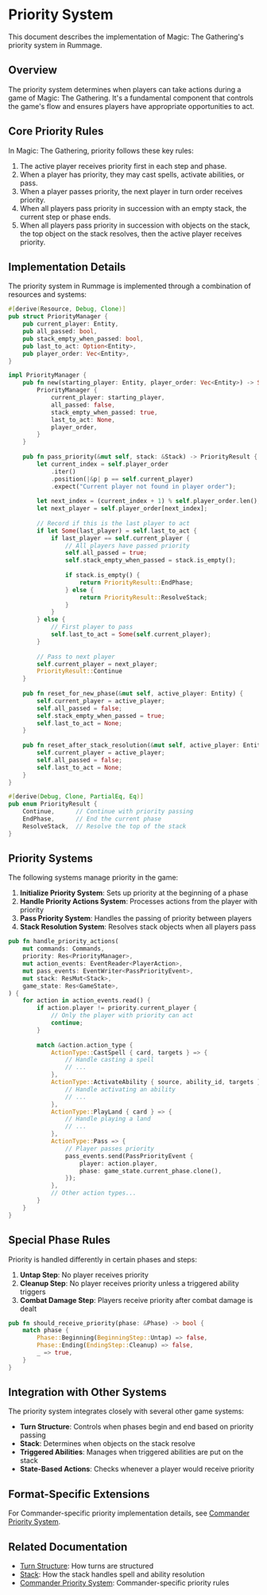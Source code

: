 # Priority System

This document describes the implementation of Magic: The Gathering's priority system in Rummage.

## Overview

The priority system determines when players can take actions during a game of Magic: The Gathering. It's a fundamental component that controls the game's flow and ensures players have appropriate opportunities to act.

## Core Priority Rules

In Magic: The Gathering, priority follows these key rules:

1. The active player receives priority first in each step and phase.
2. When a player has priority, they may cast spells, activate abilities, or pass.
3. When a player passes priority, the next player in turn order receives priority.
4. When all players pass priority in succession with an empty stack, the current step or phase ends.
5. When all players pass priority in succession with objects on the stack, the top object on the stack resolves, then the active player receives priority.

## Implementation Details

The priority system in Rummage is implemented through a combination of resources and systems:

```rust
#[derive(Resource, Debug, Clone)]
pub struct PriorityManager {
    pub current_player: Entity,
    pub all_passed: bool,
    pub stack_empty_when_passed: bool,
    pub last_to_act: Option<Entity>,
    pub player_order: Vec<Entity>,
}

impl PriorityManager {
    pub fn new(starting_player: Entity, player_order: Vec<Entity>) -> Self {
        PriorityManager {
            current_player: starting_player,
            all_passed: false,
            stack_empty_when_passed: true,
            last_to_act: None,
            player_order,
        }
    }
    
    pub fn pass_priority(&mut self, stack: &Stack) -> PriorityResult {
        let current_index = self.player_order
            .iter()
            .position(|&p| p == self.current_player)
            .expect("Current player not found in player order");
        
        let next_index = (current_index + 1) % self.player_order.len();
        let next_player = self.player_order[next_index];
        
        // Record if this is the last player to act
        if let Some(last_player) = self.last_to_act {
            if last_player == self.current_player {
                // All players have passed priority
                self.all_passed = true;
                self.stack_empty_when_passed = stack.is_empty();
                
                if stack.is_empty() {
                    return PriorityResult::EndPhase;
                } else {
                    return PriorityResult::ResolveStack;
                }
            }
        } else {
            // First player to pass
            self.last_to_act = Some(self.current_player);
        }
        
        // Pass to next player
        self.current_player = next_player;
        PriorityResult::Continue
    }
    
    pub fn reset_for_new_phase(&mut self, active_player: Entity) {
        self.current_player = active_player;
        self.all_passed = false;
        self.stack_empty_when_passed = true;
        self.last_to_act = None;
    }
    
    pub fn reset_after_stack_resolution(&mut self, active_player: Entity) {
        self.current_player = active_player;
        self.all_passed = false;
        self.last_to_act = None;
    }
}

#[derive(Debug, Clone, PartialEq, Eq)]
pub enum PriorityResult {
    Continue,      // Continue with priority passing
    EndPhase,      // End the current phase
    ResolveStack,  // Resolve the top of the stack
}
```

## Priority Systems

The following systems manage priority in the game:

1. **Initialize Priority System**: Sets up priority at the beginning of a phase
2. **Handle Priority Actions System**: Processes actions from the player with priority
3. **Pass Priority System**: Handles the passing of priority between players
4. **Stack Resolution System**: Resolves stack objects when all players pass

```rust
pub fn handle_priority_actions(
    mut commands: Commands,
    priority: Res<PriorityManager>,
    mut action_events: EventReader<PlayerAction>,
    mut pass_events: EventWriter<PassPriorityEvent>,
    mut stack: ResMut<Stack>,
    game_state: Res<GameState>,
) {
    for action in action_events.read() {
        if action.player != priority.current_player {
            // Only the player with priority can act
            continue;
        }
        
        match &action.action_type {
            ActionType::CastSpell { card, targets } => {
                // Handle casting a spell
                // ...
            },
            ActionType::ActivateAbility { source, ability_id, targets } => {
                // Handle activating an ability
                // ...
            },
            ActionType::PlayLand { card } => {
                // Handle playing a land
                // ...
            },
            ActionType::Pass => {
                // Player passes priority
                pass_events.send(PassPriorityEvent { 
                    player: action.player,
                    phase: game_state.current_phase.clone(),
                });
            },
            // Other action types...
        }
    }
}
```

## Special Phase Rules

Priority is handled differently in certain phases and steps:

1. **Untap Step**: No player receives priority
2. **Cleanup Step**: No player receives priority unless a triggered ability triggers
3. **Combat Damage Step**: Players receive priority after combat damage is dealt

```rust
pub fn should_receive_priority(phase: &Phase) -> bool {
    match phase {
        Phase::Beginning(BeginningStep::Untap) => false,
        Phase::Ending(EndingStep::Cleanup) => false,
        _ => true,
    }
}
```

## Integration with Other Systems

The priority system integrates closely with several other game systems:

- **Turn Structure**: Controls when phases begin and end based on priority passing
- **Stack**: Determines when objects on the stack resolve
- **Triggered Abilities**: Manages when triggered abilities are put on the stack
- **State-Based Actions**: Checks whenever a player would receive priority

## Format-Specific Extensions

For Commander-specific priority implementation details, see [Commander Priority System](../../formats/commander/turns_and_phases/priority_system.md).

## Related Documentation

- [Turn Structure](index.md): How turns are structured
- [Stack](../stack/index.md): How the stack handles spell and ability resolution
- [Commander Priority System](../../formats/commander/turns_and_phases/priority_system.md): Commander-specific priority rules 